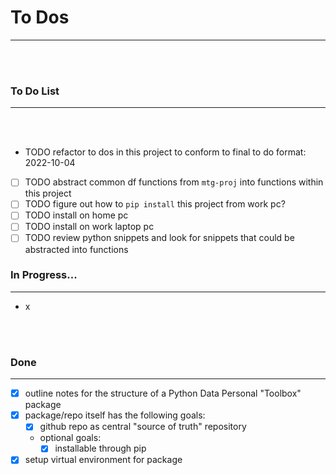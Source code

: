 # **To Dos**

---

<br><br>

### **To Do List**

---

<br><br>


- TODO refactor to dos in this project to conform to final to do format: 2022-10-04

- [ ] TODO abstract common df functions from `mtg-proj` into functions within this project
- [ ] TODO figure out how to `pip install` this project from work pc?
- [ ] TODO install on home pc
- [ ] TODO install on work laptop pc
- [ ] TODO review python snippets and look for snippets that could be abstracted into functions

### **In Progress...**

---

- x

<br><br>

### **Done**

---

- [x] outline notes for the structure of a Python Data Personal "Toolbox" package
- [x] package/repo itself has the following goals:
    - [x] github repo as central "source of truth" repository
    - optional goals:
        - [x] installable through pip
- [x] setup virtual environment for package

<br><br>

